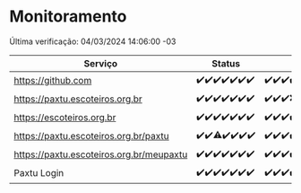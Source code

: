 # Monitoramento

Última verificação: 04/03/2024 14:06:00 -03

|Serviço|Status|Últimas 24h|
|---|---|---|
|https://github.com|<span title="2024-02-26: OK=24">✔️</span><span title="2024-02-27: OK=24">✔️</span><span title="2024-02-28: OK=24">✔️</span><span title="2024-02-29: OK=24">✔️</span><span title="2024-03-01: OK=24">✔️</span><span title="2024-03-02: OK=24">✔️</span><span title="2024-03-03: OK=18">✔️</span>|<span title="03/03/2024 15:07:00 -03 : 200">✔️</span><span title="03/03/2024 16:02:00 -03 : 200">✔️</span><span title="03/03/2024 17:06:00 -03 : 200">✔️</span><span title="03/03/2024 18:03:00 -03 : 200">✔️</span><span title="03/03/2024 19:03:00 -03 : 200">✔️</span><span title="03/03/2024 20:04:00 -03 : 200">✔️</span><span title="03/03/2024 21:30:00 -03 : 200">✔️</span><span title="03/03/2024 22:55:00 -03 : 200">✔️</span><span title="03/03/2024 23:55:00 -03 : 200">✔️</span><span title="04/03/2024 00:37:00 -03 : 200">✔️</span><span title="04/03/2024 01:34:00 -03 : 200">✔️</span><span title="04/03/2024 02:40:00 -03 : 200">✔️</span><span title="04/03/2024 03:54:00 -03 : 200">✔️</span><span title="04/03/2024 04:19:00 -03 : 200">✔️</span><span title="04/03/2024 06:25:00 -03 : 200">✔️</span><span title="04/03/2024 08:18:00 -03 : 200">✔️</span><span title="04/03/2024 09:17:00 -03 : 200">✔️</span><span title="04/03/2024 10:08:00 -03 : 200">✔️</span><span title="04/03/2024 11:05:00 -03 : 200">✔️</span><span title="04/03/2024 12:07:00 -03 : 200">✔️</span><span title="04/03/2024 13:08:00 -03 : 200">✔️</span><span title="04/03/2024 14:06:00 -03 : 200">✔️</span>|
|https://paxtu.escoteiros.org.br|<span title="2024-02-26: OK=24">✔️</span><span title="2024-02-27: OK=24">✔️</span><span title="2024-02-28: OK=24">✔️</span><span title="2024-02-29: OK=24">✔️</span><span title="2024-03-01: OK=24">✔️</span><span title="2024-03-02: OK=24">✔️</span><span title="2024-03-03: OK=18">✔️</span>|<span title="03/03/2024 15:07:00 -03 : 200">✔️</span><span title="03/03/2024 16:02:00 -03 : 200">✔️</span><span title="03/03/2024 17:06:00 -03 : 200">✔️</span><span title="03/03/2024 18:03:00 -03 : 0">❌</span><span title="03/03/2024 19:03:00 -03 : 200">✔️</span><span title="03/03/2024 20:04:00 -03 : 200">✔️</span><span title="03/03/2024 21:30:00 -03 : 200">✔️</span><span title="03/03/2024 22:55:00 -03 : 200">✔️</span><span title="03/03/2024 23:55:00 -03 : 200">✔️</span><span title="04/03/2024 00:37:00 -03 : 200">✔️</span><span title="04/03/2024 01:34:00 -03 : 200">✔️</span><span title="04/03/2024 02:40:00 -03 : 200">✔️</span><span title="04/03/2024 03:54:00 -03 : 200">✔️</span><span title="04/03/2024 04:19:00 -03 : 200">✔️</span><span title="04/03/2024 06:25:00 -03 : 200">✔️</span><span title="04/03/2024 08:18:00 -03 : 200">✔️</span><span title="04/03/2024 09:17:00 -03 : 200">✔️</span><span title="04/03/2024 10:08:00 -03 : 0">❌</span><span title="04/03/2024 11:05:00 -03 : 200">✔️</span><span title="04/03/2024 12:07:00 -03 : 200">✔️</span><span title="04/03/2024 13:08:00 -03 : 200">✔️</span><span title="04/03/2024 14:06:00 -03 : 200">✔️</span>|
|https://escoteiros.org.br|<span title="2024-02-26: OK=24">✔️</span><span title="2024-02-27: OK=24">✔️</span><span title="2024-02-28: OK=24">✔️</span><span title="2024-02-29: OK=24">✔️</span><span title="2024-03-01: OK=24">✔️</span><span title="2024-03-02: OK=24">✔️</span><span title="2024-03-03: OK=18">✔️</span>|<span title="03/03/2024 15:07:00 -03 : 200">✔️</span><span title="03/03/2024 16:02:00 -03 : 200">✔️</span><span title="03/03/2024 17:06:00 -03 : 200">✔️</span><span title="03/03/2024 18:03:00 -03 : 200">✔️</span><span title="03/03/2024 19:03:00 -03 : 200">✔️</span><span title="03/03/2024 20:04:00 -03 : 200">✔️</span><span title="03/03/2024 21:30:00 -03 : 200">✔️</span><span title="03/03/2024 22:55:00 -03 : 200">✔️</span><span title="03/03/2024 23:55:00 -03 : 200">✔️</span><span title="04/03/2024 00:37:00 -03 : 200">✔️</span><span title="04/03/2024 01:34:00 -03 : 200">✔️</span><span title="04/03/2024 02:40:00 -03 : 200">✔️</span><span title="04/03/2024 03:54:00 -03 : 200">✔️</span><span title="04/03/2024 04:19:00 -03 : 200">✔️</span><span title="04/03/2024 06:25:00 -03 : 200">✔️</span><span title="04/03/2024 08:18:00 -03 : 200">✔️</span><span title="04/03/2024 09:17:00 -03 : 200">✔️</span><span title="04/03/2024 10:08:00 -03 : 200">✔️</span><span title="04/03/2024 11:05:00 -03 : 403">❌</span><span title="04/03/2024 12:07:00 -03 : 200">✔️</span><span title="04/03/2024 13:08:00 -03 : 200">✔️</span><span title="04/03/2024 14:06:00 -03 : 200">✔️</span>|
|https://paxtu.escoteiros.org.br/paxtu|<span title="2024-02-26: OK=24">✔️</span><span title="2024-02-27: OK=24">✔️</span><span title="2024-02-28: OK=23, Falhas=1">⚠️</span><span title="2024-02-29: OK=24">✔️</span><span title="2024-03-01: OK=24">✔️</span><span title="2024-03-02: OK=24">✔️</span><span title="2024-03-03: OK=18">✔️</span>|<span title="03/03/2024 15:07:00 -03 : 200">✔️</span><span title="03/03/2024 16:02:00 -03 : 200">✔️</span><span title="03/03/2024 17:06:00 -03 : 200">✔️</span><span title="03/03/2024 18:03:00 -03 : 200">✔️</span><span title="03/03/2024 19:03:00 -03 : 200">✔️</span><span title="03/03/2024 20:04:00 -03 : 200">✔️</span><span title="03/03/2024 21:30:00 -03 : 200">✔️</span><span title="03/03/2024 22:55:00 -03 : 200">✔️</span><span title="03/03/2024 23:55:00 -03 : 200">✔️</span><span title="04/03/2024 00:37:00 -03 : 200">✔️</span><span title="04/03/2024 01:34:00 -03 : 200">✔️</span><span title="04/03/2024 02:40:00 -03 : 200">✔️</span><span title="04/03/2024 03:54:00 -03 : 200">✔️</span><span title="04/03/2024 04:19:00 -03 : 200">✔️</span><span title="04/03/2024 06:25:00 -03 : 200">✔️</span><span title="04/03/2024 08:18:00 -03 : 200">✔️</span><span title="04/03/2024 09:17:00 -03 : 200">✔️</span><span title="04/03/2024 10:08:00 -03 : 200">✔️</span><span title="04/03/2024 11:05:00 -03 : 200">✔️</span><span title="04/03/2024 12:07:00 -03 : 200">✔️</span><span title="04/03/2024 13:08:00 -03 : 200">✔️</span><span title="04/03/2024 14:06:00 -03 : 200">✔️</span>|
|https://paxtu.escoteiros.org.br/meupaxtu|<span title="2024-02-26: OK=24">✔️</span><span title="2024-02-27: OK=24">✔️</span><span title="2024-02-28: OK=24">✔️</span><span title="2024-02-29: OK=24">✔️</span><span title="2024-03-01: OK=24">✔️</span><span title="2024-03-02: OK=24">✔️</span><span title="2024-03-03: OK=18">✔️</span>|<span title="03/03/2024 15:07:00 -03 : 200">✔️</span><span title="03/03/2024 16:02:00 -03 : 200">✔️</span><span title="03/03/2024 17:06:00 -03 : 200">✔️</span><span title="03/03/2024 18:03:00 -03 : 200">✔️</span><span title="03/03/2024 19:03:00 -03 : 200">✔️</span><span title="03/03/2024 20:04:00 -03 : 200">✔️</span><span title="03/03/2024 21:30:00 -03 : 200">✔️</span><span title="03/03/2024 22:55:00 -03 : 200">✔️</span><span title="03/03/2024 23:55:00 -03 : 200">✔️</span><span title="04/03/2024 00:37:00 -03 : 200">✔️</span><span title="04/03/2024 01:34:00 -03 : 200">✔️</span><span title="04/03/2024 02:40:00 -03 : 200">✔️</span><span title="04/03/2024 03:54:00 -03 : 200">✔️</span><span title="04/03/2024 04:19:00 -03 : 200">✔️</span><span title="04/03/2024 06:25:00 -03 : 200">✔️</span><span title="04/03/2024 08:18:00 -03 : 200">✔️</span><span title="04/03/2024 09:17:00 -03 : 200">✔️</span><span title="04/03/2024 10:08:00 -03 : 200">✔️</span><span title="04/03/2024 11:05:00 -03 : 200">✔️</span><span title="04/03/2024 12:07:00 -03 : 200">✔️</span><span title="04/03/2024 13:08:00 -03 : 200">✔️</span><span title="04/03/2024 14:06:00 -03 : 200">✔️</span>|
|Paxtu Login|<span title="2024-02-26: OK=24">✔️</span><span title="2024-02-27: OK=24">✔️</span><span title="2024-02-28: OK=24">✔️</span><span title="2024-02-29: OK=24">✔️</span><span title="2024-03-01: OK=24">✔️</span><span title="2024-03-02: OK=24">✔️</span><span title="2024-03-03: OK=18">✔️</span>|<span title="03/03/2024 15:07:00 -03 : 200">✔️</span><span title="03/03/2024 16:02:00 -03 : 200">✔️</span><span title="03/03/2024 17:06:00 -03 : 200">✔️</span><span title="03/03/2024 18:03:00 -03 : 200">✔️</span><span title="03/03/2024 19:03:00 -03 : 200">✔️</span><span title="03/03/2024 20:04:00 -03 : 200">✔️</span><span title="03/03/2024 21:30:00 -03 : 200">✔️</span><span title="03/03/2024 22:55:00 -03 : 200">✔️</span><span title="03/03/2024 23:55:00 -03 : 200">✔️</span><span title="04/03/2024 00:37:00 -03 : 200">✔️</span><span title="04/03/2024 01:34:00 -03 : 200">✔️</span><span title="04/03/2024 02:40:00 -03 : 200">✔️</span><span title="04/03/2024 03:54:00 -03 : 200">✔️</span><span title="04/03/2024 04:19:00 -03 : 200">✔️</span><span title="04/03/2024 06:25:00 -03 : 200">✔️</span><span title="04/03/2024 08:18:00 -03 : 200">✔️</span><span title="04/03/2024 09:17:00 -03 : 200">✔️</span><span title="04/03/2024 10:08:00 -03 : 200">✔️</span><span title="04/03/2024 11:05:00 -03 : 200">✔️</span><span title="04/03/2024 12:07:00 -03 : 200">✔️</span><span title="04/03/2024 13:08:00 -03 : 200">✔️</span><span title="04/03/2024 14:06:00 -03 : 200">✔️</span>|
